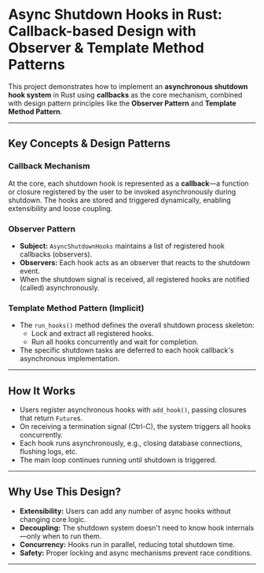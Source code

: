# Async Shutdown Hooks in Rust: Callback-based Design with Observer & Template Method Patterns

This project demonstrates how to implement an **asynchronous shutdown hook system** in Rust using **callbacks** as the core mechanism, combined with design pattern principles like the **Observer Pattern** and **Template Method Pattern**.

---

## Key Concepts & Design Patterns

### Callback Mechanism

At the core, each shutdown hook is represented as a **callback**—a function or closure registered by the user to be invoked asynchronously during shutdown. The hooks are stored and triggered dynamically, enabling extensibility and loose coupling.

### Observer Pattern

- **Subject:** `AsyncShutdownHooks` maintains a list of registered hook callbacks (observers).
- **Observers:** Each hook acts as an observer that reacts to the shutdown event.
- When the shutdown signal is received, all registered hooks are notified (called) asynchronously.

### Template Method Pattern (Implicit)

- The `run_hooks()` method defines the overall shutdown process skeleton:
  - Lock and extract all registered hooks.
  - Run all hooks concurrently and wait for completion.
- The specific shutdown tasks are deferred to each hook callback's asynchronous implementation.

---

## How It Works

- Users register asynchronous hooks with `add_hook()`, passing closures that return `Future`s.
- On receiving a termination signal (Ctrl-C), the system triggers all hooks concurrently.
- Each hook runs asynchronously, e.g., closing database connections, flushing logs, etc.
- The main loop continues running until shutdown is triggered.

---

## Why Use This Design?

- **Extensibility:** Users can add any number of async hooks without changing core logic.
- **Decoupling:** The shutdown system doesn't need to know hook internals—only when to run them.
- **Concurrency:** Hooks run in parallel, reducing total shutdown time.
- **Safety:** Proper locking and async mechanisms prevent race conditions.

---


